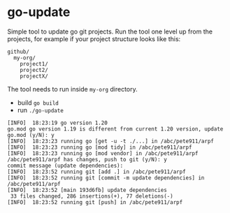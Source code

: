 # go-update
Simple tool to update go git projects. Run the tool one level up from the projects, for example if your project
structure looks like this:

```
github/
  my-org/
    project1/
    project2/
    projectX/
```

The tool needs to run inside `my-org` directory.

- build `go build`
- run `./go-update`

```
[INFO]  18:23:19 go version 1.20
go.mod go version 1.19 is different from current 1.20 version, update go.mod (y/N): y
[INFO]  18:23:23 running go [get -u -t ./...] in /abc/pete911/arpf
[INFO]  18:23:23 running go [mod tidy] in /abc/pete911/arpf
[INFO]  18:23:23 running go [mod vendor] in /abc/pete911/arpf
/abc/pete911/arpf has changes, push to git (y/N): y
commit message (update dependencies):
[INFO]  18:23:52 running git [add .] in /abc/pete911/arpf
[INFO]  18:23:52 running git [commit -m update dependencies] in /abc/pete911/arpf
[INFO]  18:23:52 [main 193d6fb] update dependencies
 33 files changed, 286 insertions(+), 77 deletions(-)
[INFO]  18:23:52 running git [push] in /abc/pete911/arpf
```
